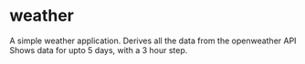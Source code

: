 # weather

A simple weather application. Derives all the data from the openweather API
Shows data for upto 5 days, with a 3 hour step.